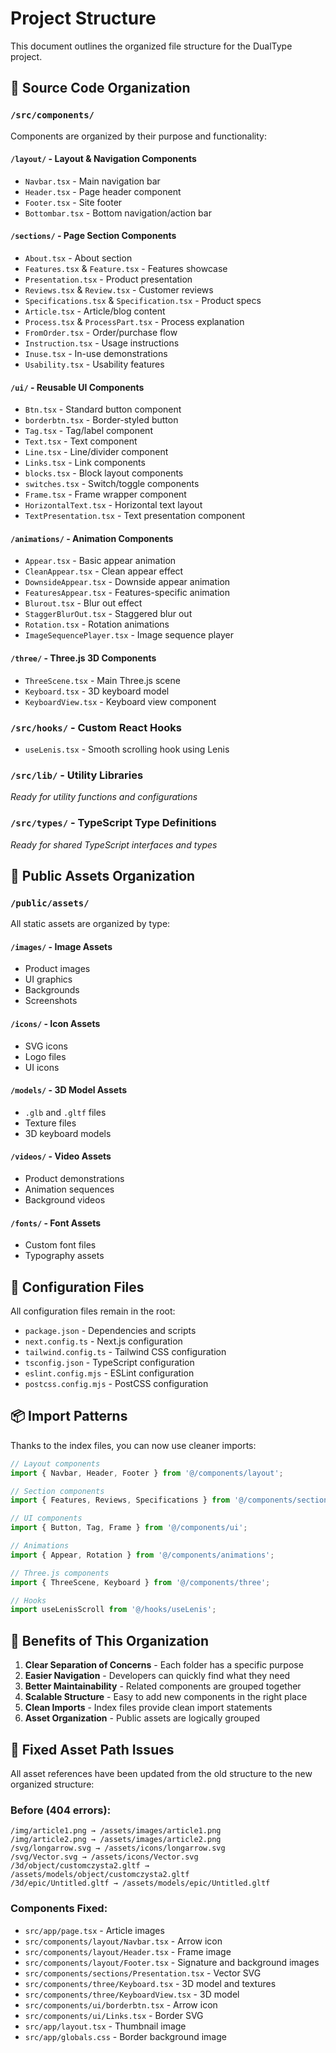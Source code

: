 # Project Structure

This document outlines the organized file structure for the DualType project.

## 📁 Source Code Organization

### `/src/components/`

Components are organized by their purpose and functionality:

#### `/layout/` - Layout & Navigation Components

- `Navbar.tsx` - Main navigation bar
- `Header.tsx` - Page header component
- `Footer.tsx` - Site footer
- `Bottombar.tsx` - Bottom navigation/action bar

#### `/sections/` - Page Section Components

- `About.tsx` - About section
- `Features.tsx` & `Feature.tsx` - Features showcase
- `Presentation.tsx` - Product presentation
- `Reviews.tsx` & `Review.tsx` - Customer reviews
- `Specifications.tsx` & `Specification.tsx` - Product specs
- `Article.tsx` - Article/blog content
- `Process.tsx` & `ProcessPart.tsx` - Process explanation
- `FromOrder.tsx` - Order/purchase flow
- `Instruction.tsx` - Usage instructions
- `Inuse.tsx` - In-use demonstrations
- `Usability.tsx` - Usability features

#### `/ui/` - Reusable UI Components

- `Btn.tsx` - Standard button component
- `borderbtn.tsx` - Border-styled button
- `Tag.tsx` - Tag/label component
- `Text.tsx` - Text component
- `Line.tsx` - Line/divider component
- `Links.tsx` - Link components
- `blocks.tsx` - Block layout components
- `switches.tsx` - Switch/toggle components
- `Frame.tsx` - Frame wrapper component
- `HorizontalText.tsx` - Horizontal text layout
- `TextPresentation.tsx` - Text presentation component

#### `/animations/` - Animation Components

- `Appear.tsx` - Basic appear animation
- `CleanAppear.tsx` - Clean appear effect
- `DownsideAppear.tsx` - Downside appear animation
- `FeaturesAppear.tsx` - Features-specific animation
- `Blurout.tsx` - Blur out effect
- `StaggerBlurOut.tsx` - Staggered blur out
- `Rotation.tsx` - Rotation animations
- `ImageSequencePlayer.tsx` - Image sequence player

#### `/three/` - Three.js 3D Components

- `ThreeScene.tsx` - Main Three.js scene
- `Keyboard.tsx` - 3D keyboard model
- `KeyboardView.tsx` - Keyboard view component

### `/src/hooks/` - Custom React Hooks

- `useLenis.tsx` - Smooth scrolling hook using Lenis

### `/src/lib/` - Utility Libraries

_Ready for utility functions and configurations_

### `/src/types/` - TypeScript Type Definitions

_Ready for shared TypeScript interfaces and types_

## 📁 Public Assets Organization

### `/public/assets/`

All static assets are organized by type:

#### `/images/` - Image Assets

- Product images
- UI graphics
- Backgrounds
- Screenshots

#### `/icons/` - Icon Assets

- SVG icons
- Logo files
- UI icons

#### `/models/` - 3D Model Assets

- `.glb` and `.gltf` files
- Texture files
- 3D keyboard models

#### `/videos/` - Video Assets

- Product demonstrations
- Animation sequences
- Background videos

#### `/fonts/` - Font Assets

- Custom font files
- Typography assets

## 🔧 Configuration Files

All configuration files remain in the root:

- `package.json` - Dependencies and scripts
- `next.config.ts` - Next.js configuration
- `tailwind.config.ts` - Tailwind CSS configuration
- `tsconfig.json` - TypeScript configuration
- `eslint.config.mjs` - ESLint configuration
- `postcss.config.mjs` - PostCSS configuration

## 📦 Import Patterns

Thanks to the index files, you can now use cleaner imports:

```typescript
// Layout components
import { Navbar, Header, Footer } from '@/components/layout';

// Section components
import { Features, Reviews, Specifications } from '@/components/sections';

// UI components
import { Button, Tag, Frame } from '@/components/ui';

// Animations
import { Appear, Rotation } from '@/components/animations';

// Three.js components
import { ThreeScene, Keyboard } from '@/components/three';

// Hooks
import useLenisScroll from '@/hooks/useLenis';
```

## 🎯 Benefits of This Organization

1. **Clear Separation of Concerns** - Each folder has a specific purpose
2. **Easier Navigation** - Developers can quickly find what they need
3. **Better Maintainability** - Related components are grouped together
4. **Scalable Structure** - Easy to add new components in the right place
5. **Clean Imports** - Index files provide clean import statements
6. **Asset Organization** - Public assets are logically grouped

## 🔧 Fixed Asset Path Issues

All asset references have been updated from the old structure to the new organized structure:

### Before (404 errors):

```
/img/article1.png → /assets/images/article1.png
/img/article2.png → /assets/images/article2.png
/svg/longarrow.svg → /assets/icons/longarrow.svg
/svg/Vector.svg → /assets/icons/Vector.svg
/3d/object/customczysta2.gltf → /assets/models/object/customczysta2.gltf
/3d/epic/Untitled.gltf → /assets/models/epic/Untitled.gltf
```

### Components Fixed:

- `src/app/page.tsx` - Article images
- `src/components/layout/Navbar.tsx` - Arrow icon
- `src/components/layout/Header.tsx` - Frame image
- `src/components/layout/Footer.tsx` - Signature and background images
- `src/components/sections/Presentation.tsx` - Vector SVG
- `src/components/three/Keyboard.tsx` - 3D model and textures
- `src/components/three/KeyboardView.tsx` - 3D model
- `src/components/ui/borderbtn.tsx` - Arrow icon
- `src/components/ui/Links.tsx` - Border SVG
- `src/app/layout.tsx` - Thumbnail image
- `src/app/globals.css` - Border background image

